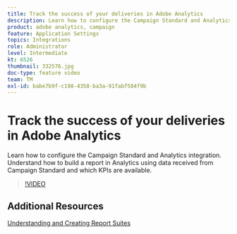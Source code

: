 ```yaml
---
title: Track the success of your deliveries in Adobe Analytics
description: Learn how to configure the Campaign Standard and Analytics integration. Understand how to build a report in Analytics using data received from Campaign Standard and which KPIs are available.
product: adobe analytics, campaign
feature: Application Settings
topics: Integrations
role: Administrator
level: Intermediate
kt: 6526
thumbnail: 332576.jpg
doc-type: feature video
team: TM
exl-id: babe7b9f-c198-4358-ba3a-91fabf584f9b
---
```

# Track the success of your deliveries in Adobe Analytics

Learn how to configure the Campaign Standard and Analytics integration. Understand how to build a report in Analytics using data received from Campaign Standard and which KPIs are available.

>[!VIDEO](https://video.tv.adobe.com/v/332576/?quality=12)

## Additional Resources

[Understanding and Creating Report Suites](https://experienceleague.adobe.com/docs/analytics-learn/tutorials/intro-to-analytics/analytics-basics/understanding-and-creating-report-suites.html?lang=en#intro-to-analytics)
